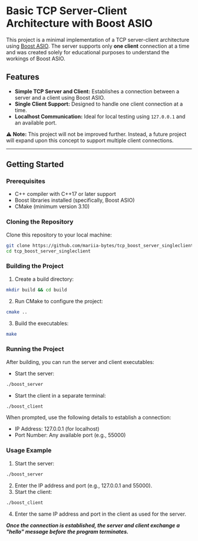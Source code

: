 # Basic TCP Server-Client Architecture with Boost ASIO

This project is a minimal implementation of a TCP server-client architecture using [Boost ASIO](https://www.boost.org/doc/libs/release/libs/asio/). The server supports only **one client** connection at a time and was created solely for educational purposes to understand the workings of Boost ASIO. 

## Features
- **Simple TCP Server and Client:** Establishes a connection between a server and a client using Boost ASIO.
- **Single Client Support:** Designed to handle one client connection at a time.
- **Localhost Communication:** Ideal for local testing using `127.0.0.1` and an available port.

⚠ **Note:** This project will not be improved further. Instead, a future project will expand upon this concept to support multiple client connections.

---

## Getting Started

### Prerequisites
- C++ compiler with C++17 or later support
- Boost libraries installed (specifically, Boost ASIO)
- CMake (minimum version 3.10)

### Cloning the Repository
Clone this repository to your local machine:
```bash
git clone https://github.com/mariia-bytes/tcp_boost_server_singleclient.git
cd tcp_boost_server_singleclient
```
### Building the Project
1. Create a build directory:
```bash
mkdir build && cd build
```
2. Run CMake to configure the project:
```bash
cmake ..
```
3. Build the executables:
```bash
make
```
### Running the Project
After building, you can run the server and client executables:

- Start the server:
```bash
./boost_server
```
- Start the client in a separate terminal:
```bash
./boost_client
```
When prompted, use the following details to establish a connection:
- IP Address: 127.0.0.1 (for localhost)
- Port Number: Any available port (e.g., 55000)

### Usage Example
1. Start the server:
```bash
./boost_server
```
2. Enter the IP address and port (e.g., 127.0.0.1 and 55000).
3. Start the client:
```bash
./boost_client
```
4. Enter the same IP address and port in the client as used for the server.

***Once the connection is established, the server and client exchange a "hello" message before the program terminates.***

